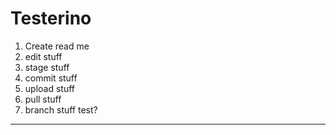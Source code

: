 # Testerino
1. Create read me
2. edit stuff
3. stage stuff
4. commit stuff
5. upload stuff
6. pull stuff
7. branch stuff test?
<hr>
